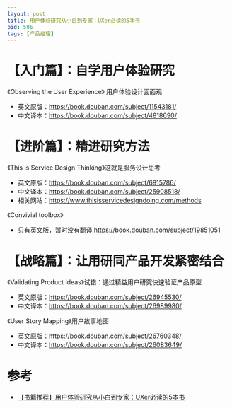 ```yaml
---
layout: post
title: 用户体验研究从小白到专家：UXer必读的5本书 
pid: 506
tags: [产品经理]
---
```


# 【入门篇】：自学用户体验研究

《Observing the User Experience》 用户体验设计面面观 

- 英文原版：https://book.douban.com/subject/11543181/
- 中文译本：https://book.douban.com/subject/4818690/

# 【进阶篇】：精进研究方法

《This is Service Design Thinking》这就是服务设计思考

- 英文原版：https://book.douban.com/subject/6915786/
- 中文译本：https://book.douban.com/subject/25908518/
- 相关网站：https://www.thisisservicedesigndoing.com/methods

《Convivial toolbox》

- 只有英文版，暂时没有翻译 https://book.douban.com/subject/19851051

# 【战略篇】：让用研同产品开发紧密结合

《Validating Product Ideas》试错：通过精益用户研究快速验证产品原型 

- 英文原版：https://book.douban.com/subject/26945530/
- 中文译本：https://book.douban.com/subject/26989980/

《User Story Mapping》用户故事地图 

- 英文原版：https://book.douban.com/subject/26760348/
- 中文译本：https://book.douban.com/subject/26083649/

# 参考

+ [【书籍推荐】用户体验研究从小白到专家：UXer必读的5本书](https://www.bilibili.com/video/BV1hv411B7jS)

